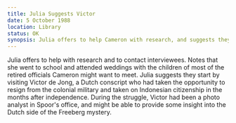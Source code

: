 ```yaml
---
title: Julia Suggests Victor
date: 5 October 1988
location: Library
status: OK
synopsis: Julia offers to help Cameron with research, and suggests they begin by visiting Victor de Jong, a Dutch conscript-turned-Indonesian who manages the IPPHOS photo agency.  
---
```

Julia offers to help with research and to contact interviewees. Notes that she went to school and attended weddings with the children of most of the retired officials Cameron might want to meet.  Julia suggests they start by visiting Victor de Jong, a Dutch conscript who had taken the opportunity to resign from the colonial military and taken on Indonesian citizenship in the months after independence. During the struggle, Victor had been a photo analyst in Spoor's office, and might be able to provide some insight into the Dutch side of the Freeberg mystery. 